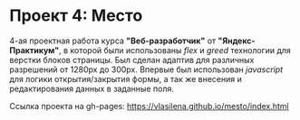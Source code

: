 # Проект 4: Место

4-ая проектная работа курса **"Веб-разработчик"** от **"Яндекс-Практикум"**, в которой были использованы *flex* и *greed* технологии для верстки блоков страницы. Был сделан адаптив для различных разрешений от 1280px до 300px.
Впервые был использован *javascript* для логики открытия/закрытия формы, а так же внесения и редактирования данных в заданные поля.

Ссылка проекта на gh-pages: https://vlasilena.github.io/mesto/index.html
